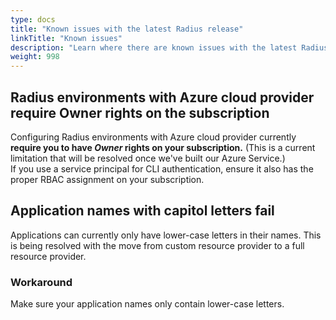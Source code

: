 ```yaml
---
type: docs
title: "Known issues with the latest Radius release"
linkTitle: "Known issues"
description: "Learn where there are known issues with the latest Radius release and how to workaround them"
weight: 998
---
```


## Radius environments with Azure cloud provider require Owner rights on the subscription
Configuring  Radius environments with Azure cloud provider currently **require you to have *Owner* rights on your subscription.** (This is a current limitation that will be resolved once we've built our Azure Service.)  
   If you use a service principal for CLI authentication, ensure it also has the proper RBAC assignment on your subscription.

## Application names with capitol letters fail

Applications can currently only have lower-case letters in their names. This is being resolved with the move from custom resource provider to a full resource provider.

### Workaround

Make sure your application names only contain lower-case letters.

